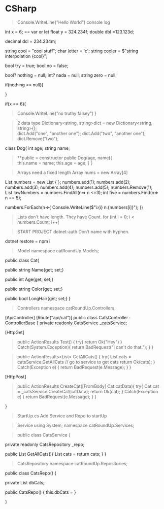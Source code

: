 # CSharp

>Console.WriteLine("Hello World") console log

int x = 6; == var or let
float y = 324.234f;
double dbl =123.123d;
<!-- largest datatype, used for 'm'oney -->
decimal dcl = 234.234m;

string cool = "cool stuff";
char letter = 'c';
string cooler = $"string interpolation {cool}";

bool try = true;
bool no = false;

bool? nothing = null;
int? nada = null;
string zero = null;

if(nothing == null){

}

if(x == 6){
 > Console.WriteLine("no truthy falsey")
}

>2 data type
Dictionary<string, string>dict = new Dictionary<string, string>{};  
dict.Add("one", "another one");
dict.Add("two", "another one");
dict.Remove("two");

class Dog{
  int age;
  string name;

>**public = constructor 
  public Dog(age, name){  
    this.name = name;
    this.age = age;
  }
}

>Arrays need a fixed length
Array nums = new Array[4]

List<int> numbers = new List<list> { };
numbers.add(1);
numbers.add(2);
numbers.add(3);
numbers.add(4);
numbers.add(5);
numbers.Remove(1);
List<int> lowNumbers = numbers.FindAll(n=> n <=3);
int five = numbers.Find(n=> n == 5);

numbers.ForEach(n=>{
Console.WriteLine($"i:{i} n:{numbers[i]}");
})

> Lists don't have length. They have Count.
for (int i = 0; i < numbers.Count; i++)

>START PROJECT
dotnet-auth 
> Don't name with hyphen.

dotnet restore = npm i 

> Model
namespace catRoundUp.Models;

public class Cat{

  public string Name{get; set;}

  public int Age{get; set;}

  public string Color{get; set;}

  public bool LongHair{get; set;}
}

> Controllers
namespace catRoundUp.Controllers;

[ApiController]
[Route("api/cat")]
public class CatsController : ControllerBase
{
  private readonly CatsService _catsService;

[HttpGet]
> public ActionResults <string> Test()
 {
    try{
    <!-- return "hey"; -->
    return Ok("Hey")
    }
    Catch(System.Exception){
    return BadRequest("I can't do that.");
    }
 } 

> public ActionResults<List<Cat>> GetAllCats()
{
  try{
    List<Cat> cats = catsService.GetAllCats  // go to service to get cats
    return Ok(cats);
  }
  Catch(Exception e)
  {
   return BadRequest(e.Message);
  }
}

[HttpPost]
> public ActionResults<Cat> CreateCat([FromBody] Cat catData){
  try{
      Cat cat = _catsService.CreateCat(catData);
      return Ok(cat);
  }
  Catch(Exception e)
  {
   return BadRequest(e.Message);
  }
}

}

>StartUp.cs
>Add Service and Repo to startUp

>Service
using System;
namespace catRoundUp.Services;

> public class CatsService
{

  private readonly CatsRepository _repo;

  public List<Cat> GetAllCats(){
    List<Cat> cats = 
    return cats;
  }
}

>CatsRepository
namespace catRoundUp.Repositories;

public class CatsRepo()
{

  private List<Cat> dbCats;

  public CatsRepo()
  {
    this.dbCats = 
  }

}

